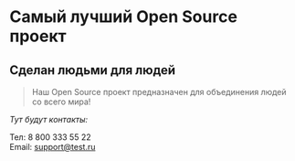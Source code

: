 # Самый лучший Open Source проект

## Сделан людьми для людей

> Наш Open Source проект предназначен для объединения людей со всего мира!

_Тут будут контакты:_  
  
Тел: 8 800 333 55 22  
Email: support@test.ru
